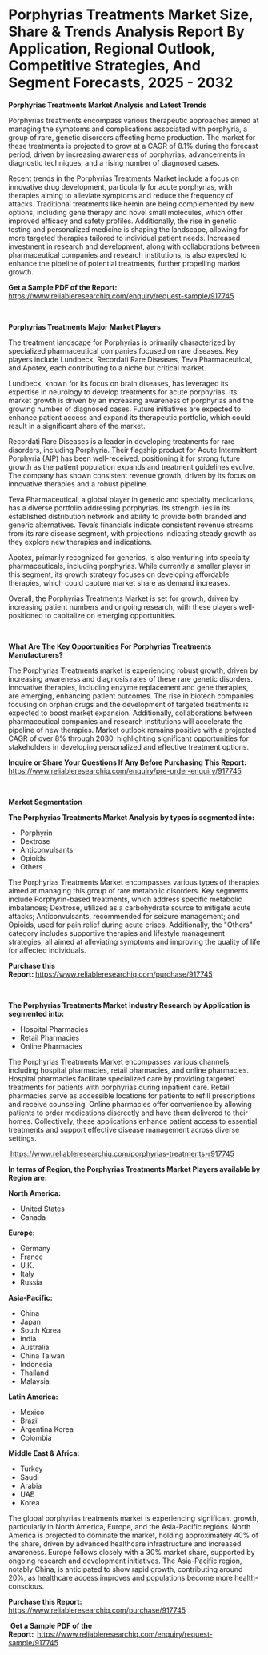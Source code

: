 <p><h1>Porphyrias Treatments Market Size, Share & Trends Analysis Report By Application, Regional Outlook, Competitive Strategies, And Segment Forecasts, 2025 - 2032</h1></p><p><strong>Porphyrias Treatments Market Analysis and Latest Trends</strong></p>
<p><p>Porphyrias treatments encompass various therapeutic approaches aimed at managing the symptoms and complications associated with porphyria, a group of rare, genetic disorders affecting heme production. The market for these treatments is projected to grow at a CAGR of 8.1% during the forecast period, driven by increasing awareness of porphyrias, advancements in diagnostic techniques, and a rising number of diagnosed cases. </p><p>Recent trends in the Porphyrias Treatments Market include a focus on innovative drug development, particularly for acute porphyrias, with therapies aiming to alleviate symptoms and reduce the frequency of attacks. Traditional treatments like hemin are being complemented by new options, including gene therapy and novel small molecules, which offer improved efficacy and safety profiles. Additionally, the rise in genetic testing and personalized medicine is shaping the landscape, allowing for more targeted therapies tailored to individual patient needs. Increased investment in research and development, along with collaborations between pharmaceutical companies and research institutions, is also expected to enhance the pipeline of potential treatments, further propelling market growth.</p></p>
<p><strong>Get a Sample PDF of the Report:&nbsp;</strong> <a href="https://www.reliableresearchiq.com/enquiry/request-sample/917745?utm_campaign=3525&utm_medium=2&utm_source=Github&utm_content=ia&utm_term=18042025&utm_id=porphyrias-treatments">https://www.reliableresearchiq.com/enquiry/request-sample/917745</a></p>
<p>&nbsp;</p>
<p><strong>Porphyrias Treatments Major Market Players</strong></p>
<p><p>The treatment landscape for Porphyrias is primarily characterized by specialized pharmaceutical companies focused on rare diseases. Key players include Lundbeck, Recordati Rare Diseases, Teva Pharmaceutical, and Apotex, each contributing to a niche but critical market.</p><p>Lundbeck, known for its focus on brain diseases, has leveraged its expertise in neurology to develop treatments for acute porphyrias. Its market growth is driven by an increasing awareness of porphyrias and the growing number of diagnosed cases. Future initiatives are expected to enhance patient access and expand its therapeutic portfolio, which could result in a significant share of the market.</p><p>Recordati Rare Diseases is a leader in developing treatments for rare disorders, including Porphyria. Their flagship product for Acute Intermittent Porphyria (AIP) has been well-received, positioning it for strong future growth as the patient population expands and treatment guidelines evolve. The company has shown consistent revenue growth, driven by its focus on innovative therapies and a robust pipeline.</p><p>Teva Pharmaceutical, a global player in generic and specialty medications, has a diverse portfolio addressing porphyrias. Its strength lies in its established distribution network and ability to provide both branded and generic alternatives. Teva’s financials indicate consistent revenue streams from its rare disease segment, with projections indicating steady growth as they explore new therapies and indications.</p><p>Apotex, primarily recognized for generics, is also venturing into specialty pharmaceuticals, including porphyrias. While currently a smaller player in this segment, its growth strategy focuses on developing affordable therapies, which could capture market share as demand increases.</p><p>Overall, the Porphyrias Treatments Market is set for growth, driven by increasing patient numbers and ongoing research, with these players well-positioned to capitalize on emerging opportunities.</p></p>
<p>&nbsp;</p>
<p><strong>What Are The Key Opportunities For Porphyrias Treatments Manufacturers?</strong></p>
<p><p>The Porphyrias Treatments market is experiencing robust growth, driven by increasing awareness and diagnosis rates of these rare genetic disorders. Innovative therapies, including enzyme replacement and gene therapies, are emerging, enhancing patient outcomes. The rise in biotech companies focusing on orphan drugs and the development of targeted treatments is expected to boost market expansion. Additionally, collaborations between pharmaceutical companies and research institutions will accelerate the pipeline of new therapies. Market outlook remains positive with a projected CAGR of over 8% through 2030, highlighting significant opportunities for stakeholders in developing personalized and effective treatment options.</p></p>
<p><strong>Inquire or Share Your Questions If Any Before Purchasing This Report:</strong> <a href="https://www.reliableresearchiq.com/enquiry/pre-order-enquiry/917745?utm_campaign=3525&utm_medium=2&utm_source=Github&utm_content=ia&utm_term=18042025&utm_id=porphyrias-treatments">https://www.reliableresearchiq.com/enquiry/pre-order-enquiry/917745</a></p>
<p>&nbsp;</p>
<p><strong>Market Segmentation</strong></p>
<p><strong>The Porphyrias Treatments Market Analysis by types is segmented into:</strong></p>
<p><ul><li>Porphyrin</li><li>Dextrose</li><li>Anticonvulsants</li><li>Opioids</li><li>Others</li></ul></p>
<p><p>The Porphyrias Treatments Market encompasses various types of therapies aimed at managing this group of rare metabolic disorders. Key segments include Porphyrin-based treatments, which address specific metabolic imbalances; Dextrose, utilized as a carbohydrate source to mitigate acute attacks; Anticonvulsants, recommended for seizure management; and Opioids, used for pain relief during acute crises. Additionally, the "Others" category includes supportive therapies and lifestyle management strategies, all aimed at alleviating symptoms and improving the quality of life for affected individuals.</p></p>
<p><strong>Purchase this Report:&nbsp;</strong><a href="https://www.reliableresearchiq.com/purchase/917745?utm_campaign=3525&utm_medium=2&utm_source=Github&utm_content=ia&utm_term=18042025&utm_id=porphyrias-treatments">https://www.reliableresearchiq.com/purchase/917745</a></p>
<p>&nbsp;</p>
<p><strong>The Porphyrias Treatments Market Industry Research by Application is segmented into:</strong></p>
<p><ul><li>Hospital Pharmacies</li><li>Retail Pharmacies</li><li>Online Pharmacies</li></ul></p>
<p><p>The Porphyrias Treatments Market encompasses various channels, including hospital pharmacies, retail pharmacies, and online pharmacies. Hospital pharmacies facilitate specialized care by providing targeted treatments for patients with porphyrias during inpatient care. Retail pharmacies serve as accessible locations for patients to refill prescriptions and receive counseling. Online pharmacies offer convenience by allowing patients to order medications discreetly and have them delivered to their homes. Collectively, these applications enhance patient access to essential treatments and support effective disease management across diverse settings.</p></p>
<p><a href="https://www.reliableresearchiq.com/porphyrias-treatments-r917745?utm_campaign=3525&utm_medium=2&utm_source=Github&utm_content=ia&utm_term=18042025&utm_id=porphyrias-treatments">&nbsp;https://www.reliableresearchiq.com/porphyrias-treatments-r917745</a></p>
<p><strong>In terms of Region, the Porphyrias Treatments Market Players available by Region are:</strong></p>
<p>
    <p> <strong> North America: </strong>
        <ul>
            <li>United States</li>
            <li>Canada</li>
        </ul>
        </p> 
    <p> <strong> Europe: </strong>
        <ul>
            <li>Germany</li>
            <li>France</li>
            <li>U.K.</li>
            <li>Italy</li>
            <li>Russia</li>
        </ul>
        </p> 
    <p> <strong> Asia-Pacific: </strong>
        <ul>
            <li>China</li>
            <li>Japan</li>
            <li>South Korea</li>
            <li>India</li>
            <li>Australia</li>
            <li>China Taiwan</li>
            <li>Indonesia</li>
            <li>Thailand</li>
            <li>Malaysia</li>
        </ul>
        </p> 
    <p> <strong> Latin America: </strong>
        <ul>
            <li>Mexico</li>
            <li>Brazil</li>
            <li>Argentina Korea</li>
            <li>Colombia</li>
        </ul>
        </p> 
    <p> <strong> Middle East & Africa: </strong>
        <ul>
            <li>Turkey</li>
            <li>Saudi</li>
            <li>Arabia</li>
            <li>UAE</li>
            <li>Korea</li>
        </ul>
    </p>
    </p>
<p><p>The global porphyrias treatments market is experiencing significant growth, particularly in North America, Europe, and the Asia-Pacific regions. North America is projected to dominate the market, holding approximately 40% of the share, driven by advanced healthcare infrastructure and increased awareness. Europe follows closely with a 30% market share, supported by ongoing research and development initiatives. The Asia-Pacific region, notably China, is anticipated to show rapid growth, contributing around 20%, as healthcare access improves and populations become more health-conscious.</p></p>
<p><strong>Purchase this Report: </strong><a href="https://www.reliableresearchiq.com/purchase/917745?utm_campaign=3525&utm_medium=2&utm_source=Github&utm_content=ia&utm_term=18042025&utm_id=porphyrias-treatments">https://www.reliableresearchiq.com/purchase/917745</a></p>
<p>&nbsp;<strong>Get a Sample PDF of the Report:&nbsp;&nbsp;</strong><a href="https://www.reliableresearchiq.com/enquiry/request-sample/917745?utm_campaign=3525&utm_medium=2&utm_source=Github&utm_content=ia&utm_term=18042025&utm_id=porphyrias-treatments">https://www.reliableresearchiq.com/enquiry/request-sample/917745</a></p>
<p><strong></strong></p>
<p><p></p><p></p><p></p></p>